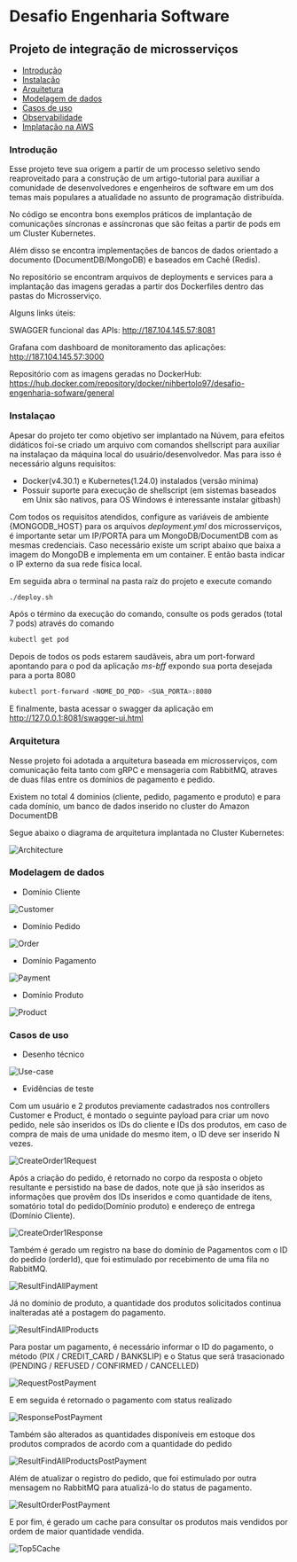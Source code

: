 # Desafio Engenharia Software

## Projeto de integração de microsserviços

- [Introdução](#introdução)
- [Instalação](#instalaçao)
- [Arquitetura](#arquitetura)
- [Modelagem de dados](#modelagem-de-dados)
- [Casos de uso](#casos-de-uso)
- [Observabilidade](#observability)
- [Implatação na AWS](#implantaçao)

### Introdução

Esse projeto teve sua origem a partir de um processo seletivo sendo reaproveitado para a construção de um artigo-tutorial
para auxiliar a comunidade de desenvolvedores e engenheiros de software em um dos temas mais populares a atualidade no 
assunto de programação distribuída.

No código se encontra bons exemplos práticos de implantação de comunicações síncronas e assíncronas que são feitas a
partir de pods em um Cluster Kubernetes.

Além disso se encontra implementações de bancos de dados orientado a documento (DocumentDB/MongoDB) e baseados em Cachê
(Redis).

No repositório se encontram arquivos de deployments e services para a implantação das imagens geradas a partir dos Dockerfiles
dentro das pastas do Microsserviço.

Alguns links úteis:


SWAGGER funcional das APIs: http://187.104.145.57:8081

Grafana com dashboard de monitoramento das aplicações: http://187.104.145.57:3000

Repositório com as imagens geradas no DockerHub: https://hub.docker.com/repository/docker/nihbertolo97/desafio-engenharia-sofware/general

### Instalaçao

Apesar do projeto ter como objetivo ser implantado na Núvem, para efeitos didáticos foi-se criado um arquivo com comandos
shellscript para auxiliar na instalaçao da máquina local do usuário/desenvolvedor. Mas para isso é necessário alguns requisitos:

 * Docker(v4.30.1) e Kubernetes(1.24.0) instalados (versão mínima)
 * Possuir suporte para execução de shellscript (em sistemas baseados em Unix são nativos, para OS Windows é interessante instalar gitbash)

Com todos os requisitos atendidos, configure as variáveis de ambiente {MONGODB_HOST} para os arquivos *deployment.yml* dos microsserviços,
é importante setar um IP/PORTA para um MongoDB/DocumentDB com as mesmas credenciais. Caso necessário existe um script abaixo que baixa a imagem
do MongoDB e implementa em um container. E então basta indicar o IP externo da sua rede física local.

Em seguida abra o terminal na pasta raíz do projeto  e execute comando 

   ```sh
   ./deploy.sh
   ```

Após o término da execução do comando, consulte os pods gerados (total 7 pods) através do comando

   ```sh
   kubectl get pod
   ```
Depois de todos os pods estarem saudãveis, abra um port-forward apontando para o pod da aplicação *ms-bff* expondo sua porta desejada para a porta 8080

   ```sh
   kubectl port-forward <NOME_DO_POD> <SUA_PORTA>:8080
   ```

E finalmente, basta acessar o swagger da aplicação em http://127.0.0.1:8081/swagger-ui.html 

### Arquitetura

Nesse projeto foi adotada a arquitetura baseada em microsserviços, com comunicação feita tanto com gRPC e mensageria com
RabbitMQ, atraves de duas filas entre os domínios de pagamento e pedido.

Existem no total 4 dominios (cliente, pedido, pagamento e produto) e para cada domínio, um banco de dados inserido no 
cluster do Amazon DocumentDB

Segue abaixo o diagrama de arquitetura implantada no Cluster Kubernetes:

![Architecture](ms-backend-for-fronted/src/main/resources/diagrams/architecture.png)

### Modelagem de dados
 
 * Domínio Cliente

![Customer](ms-customer/src/main/resources/docs/datamodeling/customer-model.drawio.png)

 * Domínio Pedido

![Order](ms-order/src/main/resources/docs/datamodeling/order-model.drawio.png)

 * Domínio Pagamento

![Payment](ms-payment/src/main/resources/documentation/datamodeling/payment-model.drawio.png)

* Domínio Produto

![Product](ms-product/src/main/resources/documentation/datamodeling/product-model.drawio.png)


### Casos de uso 

 * Desenho técnico

![Use-case](ms-backend-for-fronted/src/main/resources/diagrams/use-case.png)


 * Evidências de teste

Com um usuário e 2 produtos previamente cadastrados nos controllers Customer e Product, é montado o seguinte payload para
criar um novo pedido, nele são inseridos os IDs do cliente e IDs dos produtos, em caso de compra de mais de uma unidade 
do mesmo item, o ID deve ser inserido N vezes.

![CreateOrder1Request](evidencias/Request_CreateOrder.png)

Após a criação do pedido, é retornado no corpo da resposta o objeto resultante e persistido na base de dados, note que jã
são inseridos as informações que provêm dos IDs inseridos e como quantidade de itens, somatório total do pedido(Domínio produto)
e endereço de entrega (Domínio Cliente).

![CreateOrder1Response](evidencias/Result_CreateOrder.png)

Também é gerado um registro na base do domínio de Pagamentos com o ID do pedido (orderId), que foi estimulado por recebimento de uma fila no RabbitMQ.

![ResultFindAllPayment](evidencias/Result_FindAllPayment.png)

Já no domínio de produto, a quantidade dos produtos solicitados continua inalteradas até a postagem do pagamento.

![ResultFindAllProducts](evidencias/Result_FindAllProducts.png)


Para postar um pagamento, é necessário informar o ID do pagamento, o método (PIX / CREDIT_CARD / BANKSLIP) e o Status que será
trasacionado (PENDING / REFUSED / CONFIRMED / CANCELLED)

![RequestPostPayment](evidencias/Request_PostPayment.png)

E em seguida é retornado o pagamento com status realizado

![ResponsePostPayment](evidencias/Result_PostPayment.png)

Também são alterados as quantidades disponíveis em estoque dos produtos comprados de acordo com a quantidade do pedido

![ResultFindAllProductsPostPayment](evidencias/Result_FindAllProducts_post_Payment.png)

Além de atualizar o registro do pedido, que foi estimulado por outra mensagem no RabbitMQ para atualizá-lo do status de pagamento.

![ResultOrderPostPayment](evidencias/Result_findAllOrder_post_Payment_Confirmed.png)

E por fim, é gerado um cache para consultar os produtos mais vendidos por ordem de maior quantidade vendida.

![Top5Cache](evidencias/Result_FindTopSoldProducts_post_payment.png)

